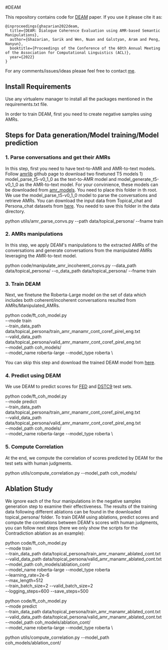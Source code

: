 #DEAM

This repository contains code for [DEAM]() paper. If you use it please cite it as: 
```
@inproceedings{ghazarian2022deam,
  title={DEAM: Dialogue Coherence Evaluation using AMR-based Semantic Manipulations},
  author={Ghazarian, Sarik and Wen, Nuan and Galstyan, Aram and Peng, Nanyun},
  booktitle={Proceedings of the Conference of the 60th Annual Meeting of the Association for Computational Linguistics (ACL)},
  year={2022}
}
```

For any comments/issues/ideas pleaae feel free to contact [me](mailto:sarikgha@usc.edu).


## Install Requirements
Use any virtualenv manager to install all the packages mentioned in the requirements.txt file.

In order to train DEAM, first you need to create negative samples using AMRs.

## Steps for Data generation/Model training/Model prediction

### 1. Parse conversations and get their AMRs
In this step, first you need to have text-to-AMR and AMR-to-text models. 
Follow [amrlib](https://github.com/bjascob/amrlib) github page to download two finetuned T5 models 1) model_parse_t5-v0_1_0 as the text-to-AMR model and model_generate_t5-v0_1_0 as the AMR-to-text model. For your convinience, these models can be downloaded from [amr_models](). You need to place this folder in th root. We use the model_parse_t5-v0_1_0 model to parse the conversations and retrieve AMRs.
You can download the input data from Topical\_chat and Persona\_chat datasets from [here](https://drive.google.com/drive/folders/1W5xfB3UwjYOB4AM7vCINXCe4LRO0RzPk). You needd to save this folder in the data directory.

python utils/amr_parse_convs.py --path data/topical_persona/ --fname train



### 2. AMRs manipulations
In this step, we apply DEAM's manipulations to the extracted AMRs of the conversations and generate conversations from the manipulated AMRs leveraging the AMR-to-text model. 

python code/manipulate_amr_incoherent_convs.py --data_path data/topical_persona/ --o_data_path data/topical_persona/ --fname train



### 3. Train DEAM
Next, we finetune the Roberta-Large model on the set of data which includes both coherent/incoherent conversations resulted from AMRs/Manipulated\_AMRs.

python code/ft_coh_model.py \
        --mode train \
        --train_data_path data/topical_persona/train_amr_manamr_cont_coref_pirel_eng.txt \
        --valid_data_path data/topical_persona/valid_amr_manamr_cont_coref_pirel_eng.txt \
        --model_path  coh_models/ \
        --model_name roberta-large --model_type roberta \

You can skip this step and download the trained DEAM model from [here](https://drive.google.com/file/d/1JyPnt_hPqYdjaQZ1mQvHChsw2q3wWtxZ/).


### 4. Predict using DEAM
We use DEAM to predict scores for [FED](http://shikib.com/fed_data.json) and [DSTC9](https://github.com/exe1023/DialEvalMetrics/tree/main/data/dstc9_data) test sets.

python code/ft_coh_model.py \
        --mode predict \
        --train_data_path data/topical_persona/train_amr_manamr_cont_coref_pirel_eng.txt \
        --valid_data_path data/topical_persona/valid_amr_manamr_cont_coref_pirel_eng.txt \
        --model_path  coh_models/ \
        --model_name roberta-large --model_type roberta \



### 5. Compute Correlation
At the end, we compute the correlation of scores predicted by DEAM for the test sets with human judgments.

python utils/compute_correlation.py  --model_path coh_models/



## Ablation Study
We ignore each of the four manipulations in the negative samples generation step to examine their effectiveness. The results of the training data following different ablations can be found in the downloaded topical_persona/ folder.
To train DEAM using ablations, predict scores and compute the correlations between DEAM's scores with human judgments, you can follow next steps (here we only show the scripts for the Contradiction ablation as an example):


python code/ft_coh_model.py \
        --mode train \
        --train_data_path data/topical_persona/train_amr_manamr_ablated_cont.txt \
        --valid_data_path data/topical_persona/valid_amr_manamr_ablated_cont.txt \
        --model_path  coh_models/ablation_cont/\
        --model_name roberta-large --model_type roberta \
        --learning_rate=2e-6 \
        --max_length=512 \
        --train_batch_size=2 --valid_batch_size=2 \
        --logging_steps=600 --save_steps=500


python code/ft_coh_model.py \
        --mode predict \
        --train_data_path data/topical_persona/train_amr_manamr_ablated_cont.txt \
        --valid_data_path data/topical_persona/valid_amr_manamr_ablated_cont.txt \
        --model_path  coh_models/ablation_cont/\
        --model_name roberta-large --model_type roberta \
   

python utils/compute_correlation.py  --model_path coh_models/ablation_cont/






